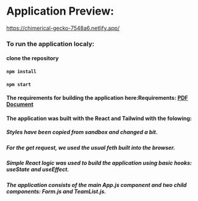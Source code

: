 # Application Preview:

https://chimerical-gecko-7548a6.netlify.app/

### To run the application localy:
####  clone the repository
####  `npm install`
#### `npm start`

#### The requirements for building the application here:Requirements: [PDF Document](./docs/Epiceros_test.pdf)

#### The application was built with the React and Tailwind with the folowing:

##### Styles have been copied from sandbox and changed a bit.
##### For the get request, we used the usual feth built into the browser.
##### Simple React logic was used to build the application using basic hooks: useState and useEffect.
##### The application consists of the main App.js component and two child components: Form.js and TeamList.js.
